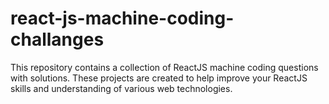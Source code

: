 # react-js-machine-coding-challanges
This repository contains a collection of ReactJS machine coding questions with solutions. These projects are created to help improve your ReactJS skills and understanding of various web technologies.
